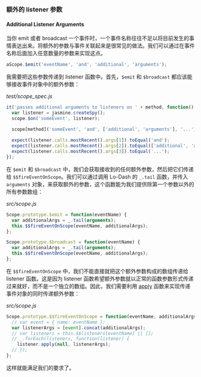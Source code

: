 ### 额外的 listener 参数
#### Additional Listener Arguments

当你 emit 或者 broadcast 一个事件时，一个事件名称往往不足以将目前发生的事情表达出来。将额外的参数与事件关联起来是很常见的做法。我们可以通过在事件名称后面加入任意数量的参数来实现这点。

```js
aScope.$emit('eventName', 'and', 'additional', 'arguments');
```

我需要把这些参数传递到 listener 函数中。首先，`$emit` 和 `$broadcast` 都应该能够接收事件对象中的额外参数：

_test/scope_spec.js_

```js
it('passes additional arguments to listeners on ' + method, function() {
  var listener = jasmine.createSpy();
  scope.$on('someEvent', listener);

  scope[method]('someEvent', 'and', ['additional', 'arguments'], '...');
  
  expect(listener.calls.mostRecent().args[1]).toEqual('and');
  expect(listener.calls.mostRecent().args[2]).toEqual(['additional', 'arguments']);
  expect(listener.calls.mostRecent().args[3]).toEqual('...');
});
```

在 `$emit` 和 `$broadcast` 中，我们会获取接收到的任何额外参数，然后把它们传递给 `$$fireEventOnScope`。我们可以通过调用 Lo-Dash 的 `_.tail` 函数，并传入 `arguments` 对象，来获取额外的参数，这个函数能为我们提供除第一个参数以外的所有参数数组：

_src/scope.js_

```js
Scope.prototype.$emit = function(eventName) {
  var additionalArgs = _.tail(arguments);
  this.$$fireEventOnScope(eventName, additionalArgs);
};

Scope.prototype.$broadcast = function(eventName) {
  var additionalArgs = _.tail(arguments);
  this.$$fireEventOnScope(eventName, additionalArgs);
};
```

在 `$$fireEventOnScope` 中，我们不能直接就把这个额外参数构成的数组传递给 listener 函数。这是因为 listener 函数希望额外参数就以正常的函数参数形式传递过来就好，而不是一个独立的数组。因此，我们需要利用 [apply](https://developer.mozilla.org/en-US/docs/Web/JavaScript/Reference/Global_Objects/Function/apply) 函数来实现传递事件对象的同时传递额外参数：

_src/scope.js_

```js
Scope.prototype.$$fireEventOnScope = function(eventName, additionalArgs) {
  // var event = { name: eventName };
  var listenerArgs = [event].concat(additionalArgs);
  // var listeners = this.$$listeners[eventName] || [];
  // _.forEach(listeners, function(listener) {
    listener.apply(null, listenerArgs);
  // });
};
```

这样就能满足我们的要求了。